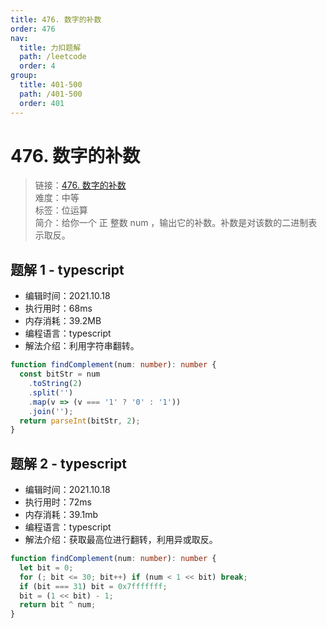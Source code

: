 ```yaml
---
title: 476. 数字的补数
order: 476
nav:
  title: 力扣题解
  path: /leetcode
  order: 4
group:
  title: 401-500
  path: /401-500
  order: 401
---
```


# 476. 数字的补数

> 链接：[476. 数字的补数](https://leetcode-cn.com/problems/number-complement/)  
> 难度：中等  
> 标签：位运算  
> 简介：给你一个 正 整数 num ，输出它的补数。补数是对该数的二进制表示取反。

## 题解 1 - typescript

- 编辑时间：2021.10.18
- 执行用时：68ms
- 内存消耗：39.2MB
- 编程语言：typescript
- 解法介绍：利用字符串翻转。

```typescript
function findComplement(num: number): number {
  const bitStr = num
    .toString(2)
    .split('')
    .map(v => (v === '1' ? '0' : '1'))
    .join('');
  return parseInt(bitStr, 2);
}
```

## 题解 2 - typescript

- 编辑时间：2021.10.18
- 执行用时：72ms
- 内存消耗：39.1mb
- 编程语言：typescript
- 解法介绍：获取最高位进行翻转，利用异或取反。

```typescript
function findComplement(num: number): number {
  let bit = 0;
  for (; bit <= 30; bit++) if (num < 1 << bit) break;
  if (bit === 31) bit = 0x7fffffff;
  bit = (1 << bit) - 1;
  return bit ^ num;
}
```

